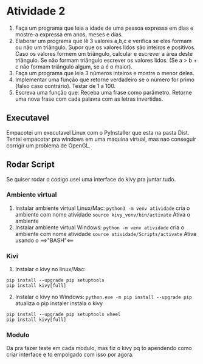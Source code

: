 # Atividade 2

1. Faça um programa que leia a idade de uma pessoa expressa em dias e mostre-a expressa em anos, meses e dias.
2. Elaborar um programa que lê 3 valores a,b,c e verifica se eles formam ou não um triângulo. Supor que os valores lidos são inteiros e positivos. Caso os valores formem um triângulo, calcular e escrever a área deste triângulo. Se não formam triângulo escrever os valores lidos. (Se a > b + c não formam triângulo algum, se a é o maior).
3. Faça um programa que leia 3 números inteiros e mostre o menor deles.
4. Implementar uma função que retorne verdadeiro se o número for primo (falso caso contrário). Testar de 1 a 100.
5. Escreva uma função que:
Receba uma frase como parâmetro.
Retorne uma nova frase com cada palavra com as letras invertidas.

## Executavel
Empacotei um executavel Linux com o PyInstaller que esta na pasta Dist. Tentei empacotar pra windows em uma maquina virtual, mas nao conseguir corrigir um problema de OpenGL.

## Rodar Script
Se quiser rodar o codigo usei uma interface do kivy pra juntar tudo.
### Ambiente virtual
1. Instalar ambiente virtual Linux/Mac:
`python3 -m venv atividade` cria o ambiente com nome atividade
`source kivy_venv/bin/activate` Ativa o ambiente
2. Instalar ambiente virtual Windows:
`python -m venv atividade` cria o ambiente com nome atividade
`source atividade/Scripts/activate` Ativa usando o ==>"BASH"<==

### Kivi
1. Instalar o kivy no linux/Mac:
```
pip install --upgrade pip setuptools
pip install kivy[full]
```

2. Instalar o kivy no Windows:
`python.exe -m pip install --upgrade pip` atualiza o pip instaler
instala o kivy
```
pip install --upgrade pip setuptools wheel
pip install kivy[full]
```

### Modulo
Da pra fazer teste em cada modulo, mas fiz o kivy pq to apendendo como criar interface e to empolgado com isso por agora.
